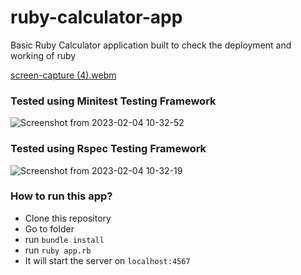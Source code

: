 # ruby-calculator-app
Basic Ruby Calculator application built to check the deployment and working of ruby 


[screen-capture (4).webm](https://user-images.githubusercontent.com/64205626/216748891-308f0e58-c47f-4a3d-86bc-7f5f2f9cefd6.webm)

### Tested using Minitest Testing Framework
![Screenshot from 2023-02-04 10-32-52](https://user-images.githubusercontent.com/64205626/216749641-ecc7a2c3-6f1d-4376-bedd-de6277318588.png)

### Tested using Rspec Testing Framework
![Screenshot from 2023-02-04 10-32-19](https://user-images.githubusercontent.com/64205626/216749637-2ac7456b-a945-4d4d-9d74-73f44bc15e40.png)

### How to run this app?
- Clone this repository
- Go to folder
- run `bundle install`
- run `ruby app.rb` 
- It will start the server on `localhost:4567`
